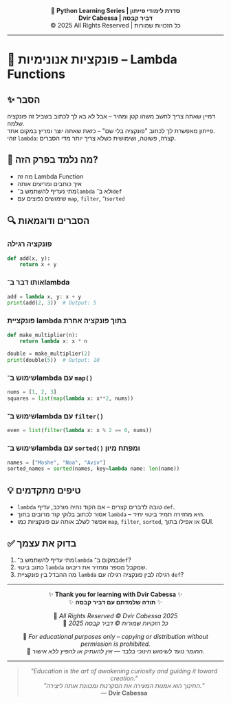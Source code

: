 <!-- DC_HEADER_START -->
<div align="center">

🐍 **Python Learning Series | סדרת לימודי פייתון**  
**Dvir Cabessa | דביר קבסה**  
© 2025 All Rights Reserved | כל הזכויות שמורות

</div>

---
<!-- DC_HEADER_END -->

# 📘 פונקציות אנונימיות – Lambda Functions

## ✨ הסבר

דמיין שאתה צריך לחשב משהו קטן ומהיר – אבל לא בא לך לכתוב בשביל זה פונקציה שלמה.  
פייתון מאפשרת לך לכתוב "פונקציה בלי שם" – כזאת שאתה יוצר ומריץ במקום אחד.  
זוהי `lambda`: קצרה, פשוטה, ושימושית כשלא צריך יותר מדי הסברים.

## 🧠 מה נלמד בפרק הזה?
- מה זה Lambda Function
- איך כותבים ומריצים אותה
- מתי נעדיף להשתמש ב־`lambda` ולא ב־`def`
- שימושים נפוצים עם `map`, `filter`, ו־`sorted`

## 🔍 הסברים ודוגמאות

### פונקציה רגילה
```python
def add(x, y):
    return x + y
```

### אותו דבר ב־lambda
```python
add = lambda x, y: x + y
print(add(2, 3))  # Output: 5
```

### פונקציית lambda בתוך פונקציה אחרת
```python
def make_multiplier(n):
    return lambda x: x * n

double = make_multiplier(2)
print(double(5))  # Output: 10
```

### שימוש ב־lambda עם `map()`
```python
nums = [1, 2, 3]
squares = list(map(lambda x: x**2, nums))
```

### שימוש ב־lambda עם `filter()`
```python
even = list(filter(lambda x: x % 2 == 0, nums))
```

### שימוש ב־lambda עם `sorted()` ומפתח מיון
```python
names = ["Moshe", "Noa", "Aviv"]
sorted_names = sorted(names, key=lambda name: len(name))
```

## 💡 טיפים מתקדמים

* `lambda` טובה לדברים קצרים – אם הקוד נהיה מורכב, עדיף `def`.
* אסור לכתוב בלוקי קוד מרובים בתוך `lambda` – היא מחזירה תמיד ביטוי יחיד.
* אפשר לשלב אותה עם פונקציות כמו `map`, `filter`, `sorted`, או אפילו בתוך GUI.

## ✅ בדוק את עצמך

1. מתי עדיף להשתמש ב־`lambda` במקום ב־`def`?
2. כתוב ביטוי `lambda` שמקבל מספר ומחזיר את ריבועו.
3. מה ההבדל בין פונקציית `lambda` רגילה לבין פונקציה רגילה עם `def`?

<!-- DC_FOOTER_START -->
---

<div align="center">

✨ **Thank you for learning with Dvir Cabessa** ✨  
✨ **תודה שלמדתם עם דביר קבסה** ✨  

📘 *All Rights Reserved © Dvir Cabessa 2025*  
📘 *כל הזכויות שמורות © דביר קבסה 2025*  

🔗 *For educational purposes only – copying or distribution without permission is prohibited.*  
🔗 *החומר נועד לשימוש חינוכי בלבד — אין להעתיק או להפיץ ללא אישור.*

---

> _"Education is the art of awakening curiosity and guiding it toward creation."_  
> _"החינוך הוא אמנות המעירה את הסקרנות ומכוונת אותה ליצירה."_  
> — **Dvir Cabessa**

</div>
<!-- DC_FOOTER_END -->

